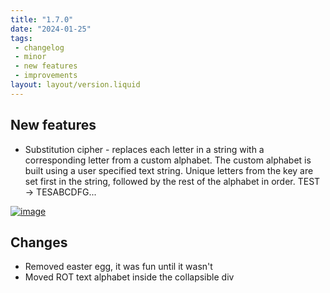```yaml
---
title: "1.7.0"
date: "2024-01-25"
tags: 
 - changelog
 - minor
 - new features
 - improvements
layout: layout/version.liquid
---
```

## New features
- Substitution cipher - replaces each letter in a string with a corresponding letter from a custom alphabet. The custom alphabet is built using a user specified text string. Unique letters from the key are set first in the string, followed by the rest of the alphabet in order. TEST → TESABCDFG...  

[![image](https://github.com/stickerboy/convrtrjs/assets/1421538/9d75b3b7-15f6-4ff4-8ff9-63905f483453)](https://github.com/stickerboy/convrtrjs/assets/1421538/9d75b3b7-15f6-4ff4-8ff9-63905f483453)  

## Changes
- Removed easter egg, it was fun until it wasn't
- Moved ROT text alphabet inside the collapsible div